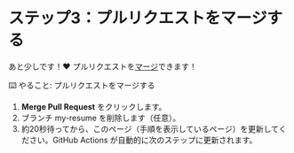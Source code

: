 # ステップ3：プルリクエストをマージする

あと少しです！❤️
プルリクエストを[マージ](https://docs.github.com/en/get-started/learning-about-github/github-glossary#merge)できます！

⌨️ やること: プルリクエストをマージする

1. **Merge Pull Request** をクリックします。
2. ブランチ my-resume を削除します（任意）。
3. 約20秒待ってから、このページ（手順を表示しているページ）を更新してください。GitHub Actions が自動的に次のステップに更新されます。